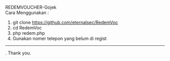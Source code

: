 REDEMVOUCHER-Gojek<br>
Cara Menggunakan :
  1. git clone https://github.com/eternalsec/RedemVoc
  2. cd RedemVoc
  3. php redem.php
  4. Gunakan nomer telepon yang belum di regist
  -----------------------------------------------------
  .
  Thank you.
